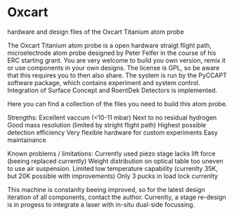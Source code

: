 # Oxcart
hardware and design files of the Oxcart Titanium atom probe

The Oxcart Titanium atom probe is a open hardware straigt flight path, microelectrode atom probe designed by Peter Felfer in the course of his ERC starting grant. You are very welcome to build you own version, remix it or use components in your own designs. The license is GPL, so be aware that this requires you to then also share. The system is run by the PyCCAPT software package, which contains experiment and system control. Integration of Surface Concept and RoentDek Detectors is implemented.

Here you can find a collection of the files you need to build this atom probe.

Strengths:
Excellent vaccum (<10-11 mbar)
Next to no residual hydrogen
Good mass resolution (limited by stright flight path)
Highest possible detection efficiency
Very flexible hardware for custom experiments
Easy maintainance

Known problems / limitations:
Currently used piezo stage lacks lift force (beeing replaced currently)
Weight distribution on optical table too uneven to use air suspension.
Limited low temperature capability (currenlty 35K, but 20K possible with improvements)
Only 3 pucks in load lock currenlty

This machine is constanlty beeing improved, so for the latest design iteration of all components, contact the author. Currenlty, a stage re-design is in progess to integrate a laser with in-situ dual-side focussing.
